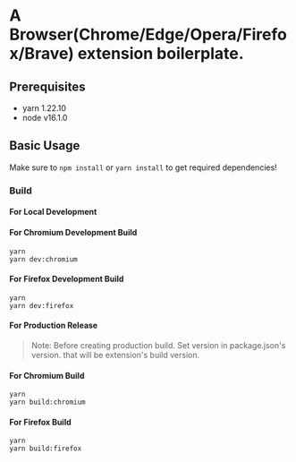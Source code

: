 # A Browser(Chrome/Edge/Opera/Firefox/Brave) extension boilerplate.

## Prerequisites

- yarn 1.22.10
- node v16.1.0

## Basic Usage

Make sure to `npm install` or `yarn install` to get required dependencies!

### Build

#### For Local Development

#### For Chromium Development Build

```
yarn
yarn dev:chromium
```

#### For Firefox Development Build

```
yarn
yarn dev:firefox
```

#### For Production Release

> Note: Before creating production build. Set version in package.json's version. that will be extension's build version.

#### For Chromium Build

```
yarn
yarn build:chromium
```

#### For Firefox Build

```
yarn
yarn build:firefox
```


